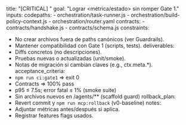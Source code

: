 title: "[CRITICAL] <breve>"
goal: "Lograr <métrica/estado> sin romper Gate 1."
inputs:
  codepaths:
    - orchestration/task-runner.js
    - orchestration/build-policy-context.js
    - orchestration/router.yaml
  contracts:
    - contracts/handshake.js
    - contracts/schema.js
constraints:
  - No crear archivos fuera de paths canónicos (ver Guardrails).
  - Mantener compatibilidad con Gate 1 (scripts, tests).
deliverables:
  - Diffs concretos (no descripciones).
  - Pruebas nuevas o actualizadas (unit/smoke).
  - Notas de migración si cambian claves (e.g., ctx.meta.*).
acceptance_criteria:
  - `npm run ci:gate1` => exit 0
  - Contracts => 100% pass
  - p95 ≤ 7.5s; error fatal ≤ 1% (smoke suite)
  - Sin archivos nuevos en /agents/** (scaffold guard)
rollback_plan:
  - Revert commit y `npm run mcp:rollback` (v0-baseline)
notes:
  - Adjuntar métricas antes/después si aplica.
  - Registrar features flags usados.
